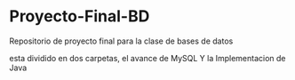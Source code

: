 # Proyecto-Final-BD
Repositorio de proyecto final para la clase de bases de datos

esta dividido en dos carpetas, el avance de MySQL Y la Implementacion de Java
